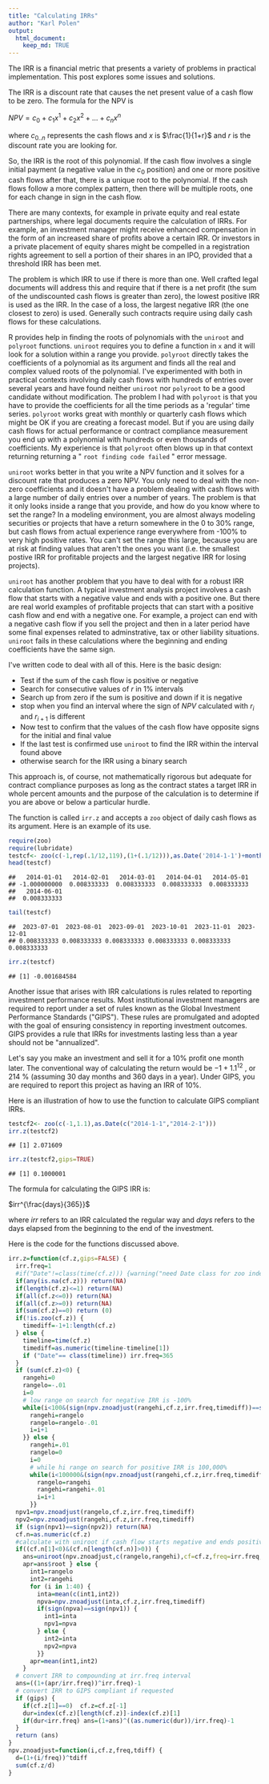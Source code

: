 ```yaml
---
title: "Calculating IRRs"
author: "Karl Polen"
output: 
  html_document:
    keep_md: TRUE
---
```




The IRR is a financial metric that presents a variety of problems in practical implementation.  This post explores some issues and solutions.

The IRR is a discount rate that causes the net present value of a cash flow to be zero.  The formula for the NPV is

$NPV=c_0+c_1x^1+c_2x^2+. . .+c_nx^n$

where $c_{0..n}$ represents the cash flows and $x$ is $\frac{1}{1+r}$ and $r$ is the discount rate you are looking for.

So, the IRR is the root of this polynomial.  If the cash flow involves a single initial payment (a negative value in the $c_0$ position) and one or more positive cash flows after that, there is a unique root to the polynomial. If the cash flows follow a more complex pattern, then there will be multiple roots, one for each change in sign in the cash flow.

There are many contexts, for example in private equity and real estate partnerships, where legal documents require the calculation of IRRs.  For example, an investment manager might receive enhanced compensation in the form of an increased share of profits above a certain IRR.  Or investors in a private placement of equity shares might be compelled in a registration rights agreement to sell a portion of their shares in an IPO, provided that a threshold IRR has been met.

The problem is which IRR to use if there is more than one.  Well crafted legal documents will address this and require that if there is a net profit (the sum of the undiscounted cash flows is greater than zero), the lowest positive IRR is used as the IRR.  In the case of a loss, the largest negative IRR (the one closest to zero) is used.  Generally such contracts require using daily cash flows for these calculations.

R provides help in finding the roots of polynomials with the `uniroot` and `polyroot` functions.  `uniroot` requires you to define a function in `x` and it will look for a solution within a range you provide.  `polyroot` directly takes the coefficients of a polynomial as its argument and finds all the real and complex valued roots of the polynomial.  I've experimented with both in practical contexts involving daily cash flows with hundreds of entries over several years and have found neither `uniroot` nor `polyroot` to be a good candidate without modification.  The problem I had with `polyroot` is that you have to provide the coefficients for all the time periods as a 'regular' time series.  `polyroot` works great with monthly or quarterly cash flows which might be OK if you are creating a forecast model.  But if you are using daily cash flows for actual performance or contract compliance measurement you end up with a polynomial with hundreds or even thousands of coefficients.  My experience is that `polyroot` often blows up in that context returning returning a " `root finding code failed` " error message.

`uniroot` works better in that you write a NPV function and it solves for a discount rate that produces a zero NPV.  You only need to deal with the non-zero coefficients and it doesn't have a problem dealing with cash flows with a large number of daily entries over a number of years.  The problem is that it only looks inside a range that you provide, and how do you know where to set the range?  In a modeling environment, you are almost always modeling securities or projects that have a return somewhere in the 0 to 30% range, but cash flows from actual experience range everywhere from -100% to very high positive rates.  You can't set the range this large, because you are at risk at finding values that aren't the ones you want (i.e. the smallest postive IRR for profitable projects and the largest negative IRR for losing projects).

`uniroot` has another problem that you have to deal with for a robust IRR calculation function.  A typical investment analysis project involves a cash flow that starts with a negative value and ends with a positive one.  But there are real world examples of profitable projects that can start with a positive cash flow and end with a negative one.  For example, a project can end with a negative cash flow if you sell the project and then in a later period have some final expenses related to adminstrative, tax or other liability situations.  `uniroot` fails in these calculations where the beginning and ending coefficients have the same sign.

I've written code to deal with all of this.  Here is the basic design:
* Test if the sum of the cash flow is positive or negative
* Search for consecutive values of $r$ in 1% intervals
* Search up from zero if the sum is positive and down if it is negative
* stop when you find an interval where the sign of $NPV$ calculated with $r_i$ and $r_{i+1}$ is different
* Now test to confirm that the values of the cash flow have opposite signs for the initial and final value
* If the last test is confirmed use `uniroot` to find the IRR within the interval found above
* otherwise search for the IRR using a binary search

This approach is, of course, not mathematically rigorous but adequate for contract compliance purposes as long as the contract states a target IRR in whole percent amounts and the purpose of the calculation is to determine if you are above or below a particular hurdle.

The function is called `irr.z` and accepts a `zoo` object of daily cash flows as its argument.  Here is an example of its use.


```r
require(zoo)
require(lubridate)
testcf<- zoo(c(-1,rep(.1/12,119),(1+(.1/12))),as.Date('2014-1-1')+months(0:119))
head(testcf)
```

```
##   2014-01-01   2014-02-01   2014-03-01   2014-04-01   2014-05-01 
## -1.000000000  0.008333333  0.008333333  0.008333333  0.008333333 
##   2014-06-01 
##  0.008333333
```

```r
tail(testcf)
```

```
##  2023-07-01  2023-08-01  2023-09-01  2023-10-01  2023-11-01  2023-12-01 
## 0.008333333 0.008333333 0.008333333 0.008333333 0.008333333 0.008333333
```

```r
irr.z(testcf)
```

```
## [1] -0.001684584
```

Another issue that arises with IRR calculations is rules related to reporting investment performance results.  Most institutional investment managers are required to report under a set of rules known as the Global Investment Performance Standards ("GIPS").  These rules are promulgated and adopted with the goal of ensuring consistency in reporting investment outcomes.  GIPS provides a rule that IRRs for investments lasting less than a year should not be "annualized".  

Let's say you make an investment and sell it for a 10% profit one month later.  The conventional way of calculating the return would be $-1+1.1^{12}$ , or 214 % (assuming 30 day months and 360 days in a year). Under GIPS, you are required to report this project as having an IRR of 10%.  

Here is an illustration of how to use the function to calculate GIPS compliant IRRs.

```r
testcf2<- zoo(c(-1,1.1),as.Date(c("2014-1-1","2014-2-1")))
irr.z(testcf2)
```

```
## [1] 2.071609
```

```r
irr.z(testcf2,gips=TRUE)
```

```
## [1] 0.1000001
```

The formula for calculating the GIPS IRR is:

$irr^{\frac{days}{365}}$

where $irr$ refers to an IRR calculated the regular way and $days$ refers to the days elapsed from the beginning to the end of the investment.


Here is the code for the functions discussed above.  

```r
irr.z=function(cf.z,gips=FALSE) {
  irr.freq=1
  #if("Date"!=class(time(cf.z))) {warning("need Date class for zoo index"); return(NA)}
  if(any(is.na(cf.z))) return(NA)
  if(length(cf.z)<=1) return(NA)
  if(all(cf.z<=0)) return(NA)
  if(all(cf.z>=0)) return(NA)
  if(sum(cf.z)==0) return (0)
  if(!is.zoo(cf.z)) {
    timediff=-1+1:length(cf.z)
  } else {
    timeline=time(cf.z)
    timediff=as.numeric(timeline-timeline[1])
    if ("Date"== class(timeline)) irr.freq=365
  }
  if (sum(cf.z)<0) {
    rangehi=0
    rangelo=-.01
    i=0
    # low range on search for negative IRR is -100%
    while(i<100&(sign(npv.znoadjust(rangehi,cf.z,irr.freq,timediff))==sign(npv.znoadjust(rangelo,cf.z,irr.freq,timediff)))) {
      rangehi=rangelo
      rangelo=rangelo-.01
      i=i+1
    }} else {
      rangehi=.01
      rangelo=0
      i=0
      # while hi range on search for positive IRR is 100,000%
      while(i<100000&(sign(npv.znoadjust(rangehi,cf.z,irr.freq,timediff))==sign(npv.znoadjust(rangelo,cf.z,irr.freq,timediff)))) {
        rangelo=rangehi
        rangehi=rangehi+.01
        i=i+1
      }}
  npv1=npv.znoadjust(rangelo,cf.z,irr.freq,timediff)
  npv2=npv.znoadjust(rangehi,cf.z,irr.freq,timediff)
  if (sign(npv1)==sign(npv2)) return(NA)
  cf.n=as.numeric(cf.z)
  #calculate with uniroot if cash flow starts negative and ends positive otherwise do your own search
  if((cf.n[1]<0)&(cf.n[length(cf.n)]>0)) {
    ans=uniroot(npv.znoadjust,c(rangelo,rangehi),cf=cf.z,freq=irr.freq,tdiff=timediff)
    apr=ans$root } else {
      int1=rangelo
      int2=rangehi
      for (i in 1:40) {
        inta=mean(c(int1,int2))
        npva=npv.znoadjust(inta,cf.z,irr.freq,timediff)
        if(sign(npva)==sign(npv1)) {
          int1=inta
          npv1=npva
        } else {
          int2=inta
          npv2=npva
        }}
      apr=mean(int1,int2)  
    }
  # convert IRR to compounding at irr.freq interval
  ans=((1+(apr/irr.freq))^irr.freq)-1
  # convert IRR to GIPS compliant if requested
  if (gips) {
    if(cf.z[1]==0)  cf.z=cf.z[-1]
    dur=index(cf.z)[length(cf.z)]-index(cf.z)[1]
    if(dur<irr.freq) ans=(1+ans)^((as.numeric(dur))/irr.freq)-1
  }
  return (ans)
}
npv.znoadjust=function(i,cf.z,freq,tdiff) {
  d=(1+(i/freq))^tdiff
  sum(cf.z/d)
}
```
